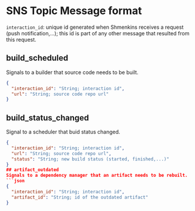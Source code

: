 # SNS Topic Message format
`interaction_id`: unique id generated when Shmenkins receives a request (push notification,...); this id is part of any other message that resulted from this request.
## build_scheduled
Signals to a builder that source code needs to be built.
```json
{
  "interaction_id": "String; interaction id",
  "url": "String; source code repo url"
}
```
## build_status_changed
Signal to a scheduler that buid status changed.
```json
{
  "interaction_id": "String; interaction id",
  "url": "String; source code repo url",
  "status": "String; new build status (started, finished,...)"
}
## artifact_outdated
Signals to a dependency manager that an artifact needs to be rebuilt.
```json
{
  "interaction_id": "String; interaction id",
  "artifact_id": "String; id of the outdated artifact"
}
